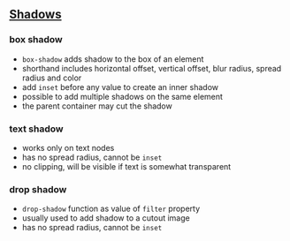 ## [Shadows](https://web.dev/learn/css/shadows/)

### box shadow
- `box-shadow` adds shadow to the box of an element
- shorthand includes horizontal offset, vertical offset, blur radius, spread radius and color
- add `inset` before any value to create an inner shadow
- possible to add multiple shadows on the same element
- the parent container may cut the shadow

### text shadow
- works only on text nodes
- has no spread radius, cannot be `inset`
- no clipping, will be visible if text is somewhat transparent

### drop shadow
- `drop-shadow` function as value of `filter` property
- usually used to add shadow to a cutout image
- has no spread radius, cannot be `inset`